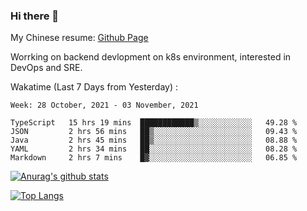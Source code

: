 ### Hi there 👋

My Chinese resume: [Github Page](https://spencercjh.github.io/resume/)

Worrking on backend devlopment on k8s environment, interested in DevOps and SRE.

Wakatime (Last 7 Days from Yesterday) :

<!--START_SECTION:waka-->
```text
Week: 28 October, 2021 - 03 November, 2021

TypeScript   15 hrs 19 mins  ████████████▒░░░░░░░░░░░░   49.28 % 
JSON         2 hrs 56 mins   ██▒░░░░░░░░░░░░░░░░░░░░░░   09.43 % 
Java         2 hrs 45 mins   ██▒░░░░░░░░░░░░░░░░░░░░░░   08.88 % 
YAML         2 hrs 34 mins   ██░░░░░░░░░░░░░░░░░░░░░░░   08.28 % 
Markdown     2 hrs 7 mins    █▓░░░░░░░░░░░░░░░░░░░░░░░   06.85 % 
```
<!--END_SECTION:waka-->

[![Anurag's github stats](https://github-readme-stats.vercel.app/api?username=spencercjh&theme=tokyonight&show_icons=true)](https://github.com/anuraghazra/github-readme-stats)

[![Top Langs](https://github-readme-stats.vercel.app/api/top-langs/?username=spencercjh&layout=compact&theme=tokyonight)](https://github.com/anuraghazra/github-readme-stats)
